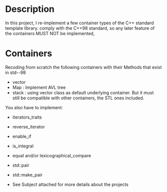 # Description
In this project, I re-implement a few container types of the C++ standard template library. comply with the C++98 standard, so any later feature of the containers MUST NOT be implemented, 

# Containers
Recoding from scratch the following containers with their Methods that exist in std--98

- vector
- Map : Implement AVL tree 
- stack : using vector class as default underlying container. But it must still be compatible with other containers, the STL ones included.

You also have to implement:
- iterators_traits
- reverse_iterator
- enable_if
- is_integral
- equal and/or lexicographical_compare
- std::pair
- std::make_pair

- See Subject attached for more details about the projects

